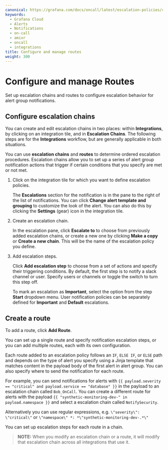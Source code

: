 ```yaml
---
canonical: https://grafana.com/docs/oncall/latest/escalation-policies/configure-routes/
keywords:
  - Grafana Cloud
  - Alerts
  - Notifications
  - on-call
  - amixr
  - oncall
  - integrations
title: Configure and manage routes
weight: 300
---
```


# Configure and manage Routes

Set up escalation chains and routes to configure escalation behavior for alert group notifications.

## Configure escalation chains

You can create and edit escalation chains in two places: within **Integrations**, by clicking on an integration tile,
and in **Escalation Chains**. The following steps are for the **Integrations** workflow, but are generally applicable
in both situations.

You can use **escalation chains** and **routes** to determine ordered escalation procedures. Escalation chains allow
you to set up a series of alert group notification actions that trigger if certain conditions that you specify are
met or not met.

1. Click on the integration tile for which you want to define escalation policies.

   The **Escalations** section for the notification is in the pane to the right of the list of notifications.
   You can click **Change alert template and grouping** to customize the look of the alert. You can also do this by
   clicking the **Settings** (gear) icon in the integration tile.

1. Create an escalation chain.

   In the escalation pane, click **Escalate to** to choose from previously added escalation chains, or create a new one
   by clicking **Make a copy** or **Create a new chain**. This will be the name of the escalation policy you define.

1. Add escalation steps.

   Click **Add escalation step** to choose from a set of actions and specify their triggering conditions. By default, the
   first step is to notify a slack channel or user. Specify users or channels or toggle the switch to turn this step off.

   To mark an escalation as **Important**, select the option from the step **Start** dropdown menu. User notification
   policies can be separately defined for **Important** and **Default** escalations.

## Create a route

To add a route, click **Add Route**.

You can set up a single route and specify notification escalation steps, or you can add multiple routes, each with
its own configuration.

Each route added to an escalation policy follows an `IF`, `ELSE IF`, or `ELSE` path and depends on the type of alert you
specify using a Jinja template that matches content in the payload body of the first alert in alert group. You can also
specify where to send the notification for each route.

For example, you can send notifications for alerts with `{{ payload.severity == "critical" and payload.service ==
"database" }}` in the payload to an escalation chain called `Bob_OnCall`. You can create a different route for alerts
with the payload `{{ "synthetic-monitoring-dev-" in payload.namespace }}` and select a escalation chain called
`NotifySecurity`.

Alternatively you can use regular expressions, e.g. `\"severity\": \"critical\"` or `\"namespace\" *:
*\"synthetic-monitoring-dev-.*\"`

You can set up escalation steps for each route in a chain.

> **NOTE:** When you modify an escalation chain or a route, it will modify that escalation chain across
> all integrations that use it.
